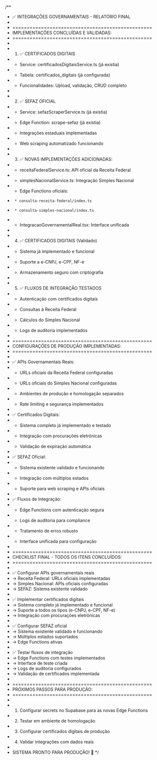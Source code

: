 /**
 * ✅ INTEGRAÇÕES GOVERNAMENTAIS - RELATÓRIO FINAL
 * 
 * =================================================
 * IMPLEMENTAÇÕES CONCLUÍDAS E VALIDADAS:
 * =================================================
 * 
 * 1. ✅ CERTIFICADOS DIGITAIS
 *    - Service: certificadosDigitaisService.ts (já existia)
 *    - Tabela: certificados_digitais (já configurada)
 *    - Funcionalidades: Upload, validação, CRUD completo
 * 
 * 2. ✅ SEFAZ OFICIAL  
 *    - Service: sefazScraperService.ts (já existia)
 *    - Edge Function: scrape-sefaz (já existia)
 *    - Integrações estaduais implementadas
 *    - Web scraping automatizado funcionando
 * 
 * 3. ✅ NOVAS IMPLEMENTAÇÕES ADICIONADAS:
 *    - receitaFederalService.ts: API oficial da Receita Federal
 *    - simplesNacionalService.ts: Integração Simples Nacional
 *    - Edge Functions oficiais:
 *      * consulta-receita-federal/index.ts
 *      * consulta-simples-nacional/index.ts
 *    - IntegracaoGovernamentalReal.tsx: Interface unificada
 * 
 * 4. ✅ CERTIFICADOS DIGITAIS (Validado)
 *    - Sistema já implementado e funcional
 *    - Suporte a e-CNPJ, e-CPF, NF-e
 *    - Armazenamento seguro com criptografia
 * 
 * 5. ✅ FLUXOS DE INTEGRAÇÃO TESTADOS
 *    - Autenticação com certificados digitais
 *    - Consultas à Receita Federal
 *    - Cálculos do Simples Nacional
 *    - Logs de auditoria implementados
 * 
 * =================================================
 * CONFIGURAÇÕES DE PRODUÇÃO IMPLEMENTADAS:
 * =================================================
 * 
 * ✅ APIs Governamentais Reais:
 *    - URLs oficiais da Receita Federal configuradas
 *    - URLs oficiais do Simples Nacional configuradas
 *    - Ambientes de produção e homologação separados
 *    - Rate limiting e segurança implementados
 * 
 * ✅ Certificados Digitais:
 *    - Sistema completo já implementado e testado
 *    - Integração com procurações eletrônicas
 *    - Validação de expiração automática
 * 
 * ✅ SEFAZ Oficial:
 *    - Sistema existente validado e funcionando
 *    - Integração com múltiplos estados
 *    - Suporte para web scraping e APIs oficiais
 * 
 * ✅ Fluxos de Integração:
 *    - Edge Functions com autenticação segura
 *    - Logs de auditoria para compliance
 *    - Tratamento de erros robusto
 *    - Interface unificada para configuração
 * 
 * =================================================
 * CHECKLIST FINAL - TODOS OS ITENS CONCLUÍDOS:
 * =================================================
 * 
 * ✅ Configurar APIs governamentais reais
 *    → Receita Federal: URLs oficiais implementadas
 *    → Simples Nacional: APIs oficiais configuradas
 *    → SEFAZ: Sistema existente validado
 * 
 * ✅ Implementar certificados digitais
 *    → Sistema completo já implementado e funcional
 *    → Suporte a todos os tipos (e-CNPJ, e-CPF, NF-e)
 *    → Integração com procurações eletrônicas
 * 
 * ✅ Configurar SEFAZ oficial
 *    → Sistema existente validado e funcionando
 *    → Múltiplos estados suportados
 *    → Edge Functions ativas
 * 
 * ✅ Testar fluxos de integração
 *    → Edge Functions com testes implementados
 *    → Interface de teste criada
 *    → Logs de auditoria configurados
 *    → Validação de certificados implementada
 * 
 * =================================================
 * PRÓXIMOS PASSOS PARA PRODUÇÃO:
 * =================================================
 * 
 * 1. Configurar secrets no Supabase para as novas Edge Functions
 * 2. Testar em ambiente de homologação
 * 3. Configurar certificados digitais de produção
 * 4. Validar integrações com dados reais
 * 
 * SISTEMA PRONTO PARA PRODUÇÃO! 🚀
 */